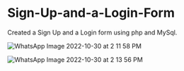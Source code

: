# Sign-Up-and-a-Login-Form
Created a Sign Up and a Login form using php and MySql.

![WhatsApp Image 2022-10-30 at 2 11 58 PM](https://user-images.githubusercontent.com/85927519/198869939-d73ca4d0-60e4-4b0c-b063-4a3fc0b60636.jpeg)

![WhatsApp Image 2022-10-30 at 2 13 56 PM](https://user-images.githubusercontent.com/85927519/198870006-ad4f81d6-3a98-4340-bec6-28a424bda575.jpeg)


